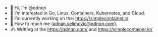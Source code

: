 - 👋 Hi, I’m @qdnqn
- 👀 I’m interested in Go, Linux, Containers, Kubernetes, and Cloud.
- 🌱 I’m currently working on the: https://simplecontainer.io
- 💞️ How to reach me (adnan.selimovic@qdnqn.com).
- ✍️ Writting at the https://qdnqn.com/ and https://simplecontainer.io/

<!---
qdnqn/qdnqn is a ✨ special ✨ repository because its `README.md` (this file) appears on your GitHub profile.
You can click the Preview link to take a look at your changes.
--->
